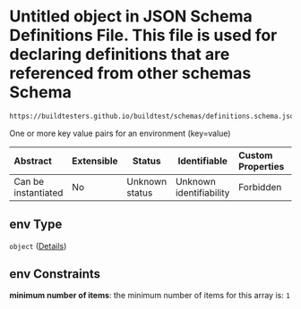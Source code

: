 # Untitled object in JSON Schema Definitions File. This file is used for declaring definitions that are referenced from other schemas Schema

```txt
https://buildtesters.github.io/buildtest/schemas/definitions.schema.json#/definitions/env
```

One or more key value pairs for an environment (key=value)


| Abstract            | Extensible | Status         | Identifiable            | Custom Properties | Additional Properties | Access Restrictions | Defined In                                                                         |
| :------------------ | ---------- | -------------- | ----------------------- | :---------------- | --------------------- | ------------------- | ---------------------------------------------------------------------------------- |
| Can be instantiated | No         | Unknown status | Unknown identifiability | Forbidden         | Allowed               | none                | [definitions.schema.json\*](../out/definitions.schema.json "open original schema") |

## env Type

`object` ([Details](definitions-definitions-env.md))

## env Constraints

**minimum number of items**: the minimum number of items for this array is: `1`
